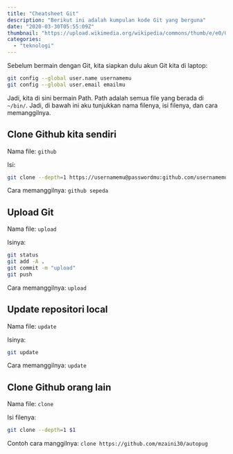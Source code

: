 ```yaml
---
title: "Cheatsheet Git"
description: "Berikut ini adalah kumpulan kode Git yang berguna"
date: "2020-03-30T05:55:09Z"
thumbnail: "https://upload.wikimedia.org/wikipedia/commons/thumb/e/e0/Git-logo.svg/1200px-Git-logo.svg.png"
categories:
  - "teknologi"
---
```


Sebelum bermain dengan Git, kita siapkan dulu akun Git kita di laptop:

```bash
git config --global user.name usernamemu
git config --global user.email emailmu
```

Jadi, kita di sini bermain Path. Path adalah semua file yang berada di `~/bin/`. Jadi, di bawah ini aku tunjukkan nama filenya, isi filenya, dan cara memanggilnya.

## Clone Github kita sendiri

Nama file: `github`

Isi:

```bash
git clone --depth=1 https://usernamemu@passwordmu:github.com/usernamemu/$1
```

Cara memanggilnya: `github sepeda`

## Upload Git 

Nama file: `upload`

Isinya:

```bash 
git status
git add -A .
git commit -m "upload"
git push 
```

Cara memanggilnya: `upload`

## Update repositori local 

Nama file: `update`

Isinya:

```bash
git update 
```

Cara memanggilnya: `update`

## Clone Github orang lain

Nama file: `clone`

Isi filenya:

```bash 
git clone --depth=1 $1
```

Contoh cara manggilnya: `clone https://github.com/mzaini30/autopug`